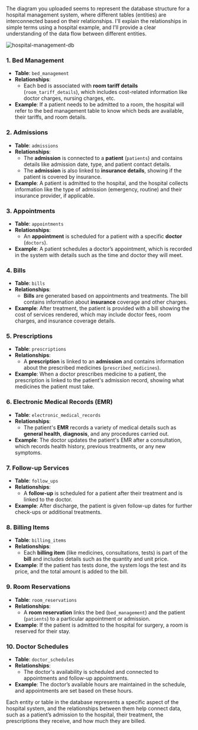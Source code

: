 The diagram you uploaded seems to represent the database structure for a hospital management system, where different tables (entities) are interconnected based on their relationships. 
I'll explain the relationships in simple terms using a hospital example, and I'll provide a clear understanding of the data flow between different entities.

<img src="https://raw.githubusercontent.com/rohitsunilsharma2000/hospital-management-system/refs/heads/master/documentation/hospital-management-db%20-%20public.png" alt="hospital-management-db"/>

### 1. **Bed Management**
   - **Table**: `bed_management`
   - **Relationships**: 
     - Each bed is associated with **room tariff details** (`room_tariff_details`), which includes cost-related information like doctor charges, nursing charges, etc.
   - **Example**: If a patient needs to be admitted to a room, the hospital will refer to the bed management table to know which beds are available, their tariffs, and room details.

### 2. **Admissions**
   - **Table**: `admissions`
   - **Relationships**: 
     - The **admission** is connected to a **patient** (`patients`) and contains details like admission date, type, and patient contact details.
     - The **admission** is also linked to **insurance details**, showing if the patient is covered by insurance.
   - **Example**: A patient is admitted to the hospital, and the hospital collects information like the type of admission (emergency, routine) and their insurance provider, if applicable.

### 3. **Appointments**
   - **Table**: `appointments`
   - **Relationships**: 
     - An **appointment** is scheduled for a patient with a specific **doctor** (`doctors`).
   - **Example**: A patient schedules a doctor’s appointment, which is recorded in the system with details such as the time and doctor they will meet.

### 4. **Bills**
   - **Table**: `bills`
   - **Relationships**: 
     - **Bills** are generated based on appointments and treatments. The bill contains information about **insurance** coverage and other charges.
   - **Example**: After treatment, the patient is provided with a bill showing the cost of services rendered, which may include doctor fees, room charges, and insurance coverage details.

### 5. **Prescriptions**
   - **Table**: `prescriptions`
   - **Relationships**: 
     - A **prescription** is linked to an **admission** and contains information about the prescribed medicines (`prescribed_medicines`).
   - **Example**: When a doctor prescribes medicine to a patient, the prescription is linked to the patient's admission record, showing what medicines the patient must take.

### 6. **Electronic Medical Records (EMR)**
   - **Table**: `electronic_medical_records`
   - **Relationships**: 
     - The patient's **EMR** records a variety of medical details such as **general health**, **diagnosis**, and any procedures carried out.
   - **Example**: The doctor updates the patient's EMR after a consultation, which records health history, previous treatments, or any new symptoms.

### 7. **Follow-up Services**
   - **Table**: `follow_ups`
   - **Relationships**: 
     - A **follow-up** is scheduled for a patient after their treatment and is linked to the doctor.
   - **Example**: After discharge, the patient is given follow-up dates for further check-ups or additional treatments.

### 8. **Billing Items**
   - **Table**: `billing_items`
   - **Relationships**: 
     - Each **billing item** (like medicines, consultations, tests) is part of the **bill** and includes details such as the quantity and unit price.
   - **Example**: If the patient has tests done, the system logs the test and its price, and the total amount is added to the bill.

### 9. **Room Reservations**
   - **Table**: `room_reservations`
   - **Relationships**: 
     - A **room reservation** links the bed (`bed_management`) and the patient (`patients`) to a particular appointment or admission.
   - **Example**: If the patient is admitted to the hospital for surgery, a room is reserved for their stay.

### 10. **Doctor Schedules**
   - **Table**: `doctor_schedules`
   - **Relationships**: 
     - The doctor's availability is scheduled and connected to appointments and follow-up appointments.
   - **Example**: The doctor’s available hours are maintained in the schedule, and appointments are set based on these hours.

Each entity or table in the database  represents a specific aspect of the hospital system, and the relationships between them help connect data, such as a patient’s admission to the hospital, their treatment, the prescriptions they receive, and how much they are billed.
